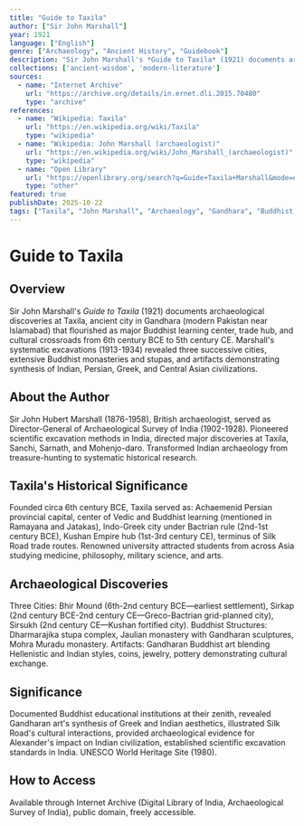 ```yaml
---
title: "Guide to Taxila"
author: ["Sir John Marshall"]
year: 1921
language: ["English"]
genre: ["Archaeology", "Ancient History", "Guidebook"]
description: "Sir John Marshall's *Guide to Taxila* (1921) documents archaeological discoveries at Taxila, ancient city in Gandhara (modern Pakistan near Islamabad) that flourished as major Buddhist learning center, trade hub, and cultural crossroads from 6th century BCE to 5th century CE."
collections: ['ancient-wisdom', 'modern-literature']
sources:
  - name: "Internet Archive"
    url: "https://archive.org/details/in.ernet.dli.2015.70480"
    type: "archive"
references:
  - name: "Wikipedia: Taxila"
    url: "https://en.wikipedia.org/wiki/Taxila"
    type: "wikipedia"
  - name: "Wikipedia: John Marshall (archaeologist)"
    url: "https://en.wikipedia.org/wiki/John_Marshall_(archaeologist)"
    type: "wikipedia"
  - name: "Open Library"
    url: "https://openlibrary.org/search?q=Guide+Taxila+Marshall&mode=everything"
    type: "other"
featured: true
publishDate: 2025-10-22
tags: ["Taxila", "John Marshall", "Archaeology", "Gandhara", "Buddhist sites", "Archaeological Survey of India", "Ancient India", "Silk Road", "Greco-Bactrian", "Kushan Empire", "Buddhist monasteries", "Indo-Greek", "Pakistan", "UNESCO World Heritage", "Primary source"]
---
```


# Guide to Taxila

## Overview

Sir John Marshall's *Guide to Taxila* (1921) documents archaeological discoveries at Taxila, ancient city in Gandhara (modern Pakistan near Islamabad) that flourished as major Buddhist learning center, trade hub, and cultural crossroads from 6th century BCE to 5th century CE. Marshall's systematic excavations (1913-1934) revealed three successive cities, extensive Buddhist monasteries and stupas, and artifacts demonstrating synthesis of Indian, Persian, Greek, and Central Asian civilizations.

## About the Author

Sir John Hubert Marshall (1876-1958), British archaeologist, served as Director-General of Archaeological Survey of India (1902-1928). Pioneered scientific excavation methods in India, directed major discoveries at Taxila, Sanchi, Sarnath, and Mohenjo-daro. Transformed Indian archaeology from treasure-hunting to systematic historical research.

## Taxila's Historical Significance

Founded circa 6th century BCE, Taxila served as: Achaemenid Persian provincial capital, center of Vedic and Buddhist learning (mentioned in Ramayana and Jatakas), Indo-Greek city under Bactrian rule (2nd-1st century BCE), Kushan Empire hub (1st-3rd century CE), terminus of Silk Road trade routes. Renowned university attracted students from across Asia studying medicine, philosophy, military science, and arts.

## Archaeological Discoveries

Three Cities: Bhir Mound (6th-2nd century BCE—earliest settlement), Sirkap (2nd century BCE-2nd century CE—Greco-Bactrian grid-planned city), Sirsukh (2nd century CE—Kushan fortified city). Buddhist Structures: Dharmarajika stupa complex, Jaulian monastery with Gandharan sculptures, Mohra Muradu monastery. Artifacts: Gandharan Buddhist art blending Hellenistic and Indian styles, coins, jewelry, pottery demonstrating cultural exchange.

## Significance

Documented Buddhist educational institutions at their zenith, revealed Gandharan art's synthesis of Greek and Indian aesthetics, illustrated Silk Road's cultural interactions, provided archaeological evidence for Alexander's impact on Indian civilization, established scientific excavation standards in India. UNESCO World Heritage Site (1980).

## How to Access

Available through Internet Archive (Digital Library of India, Archaeological Survey of India), public domain, freely accessible.

